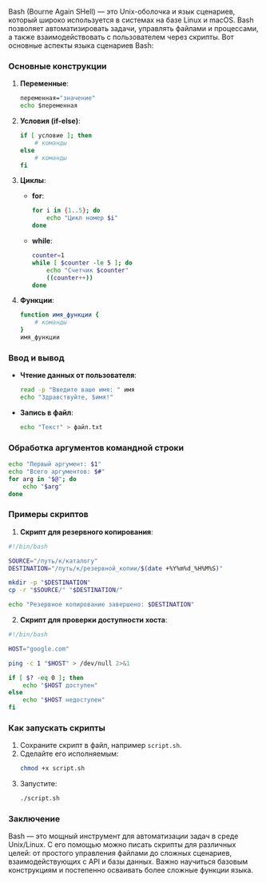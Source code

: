 Bash (Bourne Again SHell) — это Unix-оболочка и язык сценариев, который широко используется в системах на базе Linux и macOS. Bash позволяет автоматизировать задачи, управлять файлами и процессами, а также взаимодействовать с пользователем через скрипты. Вот основные аспекты языка сценариев Bash:

### Основные конструкции

1. **Переменные**:
   ```bash
   переменная="значение"
   echo $переменная
   ```

2. **Условия (if-else)**:
   ```bash
   if [ условие ]; then
       # команды
   else
       # команды
   fi
   ```

3. **Циклы**:
   - **for**:
     ```bash
     for i in {1..5}; do
         echo "Цикл номер $i"
     done
     ```
   - **while**:
     ```bash
     counter=1
     while [ $counter -le 5 ]; do
         echo "Счетчик $counter"
         ((counter++))
     done
     ```

4. **Функции**:
   ```bash
   function имя_функции {
       # команды
   }
   имя_функции
   ```

### Ввод и вывод

- **Чтение данных от пользователя**:
  ```bash
  read -p "Введите ваше имя: " имя
  echo "Здравствуйте, $имя!"
  ```

- **Запись в файл**:
  ```bash
  echo "Текст" > файл.txt
  ```

### Обработка аргументов командной строки

```bash
echo "Первый аргумент: $1"
echo "Всего аргументов: $#"
for arg in "$@"; do
    echo "$arg"
done
```

### Примеры скриптов

1. **Скрипт для резервного копирования**:

```bash
#!/bin/bash

SOURCE="/путь/к/каталогу"
DESTINATION="/путь/к/резервной_копии/$(date +%Y%m%d_%H%M%S)"

mkdir -p "$DESTINATION"
cp -r "$SOURCE/" "$DESTINATION/"

echo "Резервное копирование завершено: $DESTINATION"
```

2. **Скрипт для проверки доступности хоста**:

```bash
#!/bin/bash

HOST="google.com"

ping -c 1 "$HOST" > /dev/null 2>&1

if [ $? -eq 0 ]; then
    echo "$HOST доступен"
else
    echo "$HOST недоступен"
fi
```

### Как запускать скрипты

1. Сохраните скрипт в файл, например `script.sh`.
2. Сделайте его исполняемым:
   ```bash
   chmod +x script.sh
   ```
3. Запустите:
   ```bash
   ./script.sh
   ```

### Заключение

Bash — это мощный инструмент для автоматизации задач в среде Unix/Linux. С его помощью можно писать скрипты для различных целей: от простого управления файлами до сложных сценариев, взаимодействующих с API и базы данных. Важно научиться базовым конструкциям и постепенно осваивать более сложные функции языка.
